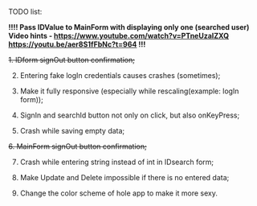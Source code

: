 TODO list:

**!!!! Pass IDValue to MainForm with displaying only one (searched user)
  Video hints - https://www.youtube.com/watch?v=PTneUzaIZXQ
                https://youtu.be/aer8S1fFbNc?t=964 !!!**

~~1. IDform signOut button confirmation;~~

2. Entering fake logIn credentials causes crashes (sometimes);

3. Make it fully responsive (especially while rescaling(example: logIn form));

4. SignIn and searchId button not only on click, but also onKeyPress;

5. Crash while saving empty data;

~~6. MainForm signOut button confirmation;~~

7. Crash while entering string instead of int in IDsearch form;

8. Make Update and Delete impossible if there is no entered data;

10. Change the color scheme of hole app to make it more sexy.

